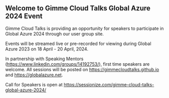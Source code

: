 ## Welcome to Gimme Cloud Talks Global Azure 2024 Event ##

Gimme Cloud Talks is providing an opportunity for speakers to participate in Global Azure 2024 through our user group site.  

Events will be streamed live or pre-recorded for viewing during Global Azure 2023 on 18 April - 20 April, 2024.  

In partnership with Speaking Mentors (https://www.linkedin.com/groups/14192753/), first time speakers are welcome. All sessions will be posted on https://gimmecloudtalks.github.io and https://globalazure.net.

Call for Speakers is open at <https://sessionize.com/gimme-cloud-talks-global-azure-2024/>
